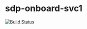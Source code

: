 # sdp-onboard-svc1
[![Build Status](https://dev.azure.com/fdeschamps/sdp/_apis/build/status/RMS.sdp-onboard-svc1?branchName=master)](https://dev.azure.com/fdeschamps/sdp/_build/latest?definitionId=5&branchName=master)